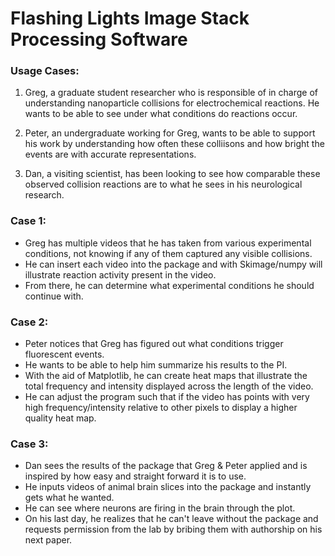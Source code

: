 # Flashing Lights Image Stack Processing Software

### Usage Cases:

1. Greg, a graduate student researcher who is responsible of in charge of understanding nanoparticle
collisions for electrochemical reactions. He wants to be able to see under what
conditions do reactions occur.

2. Peter, an undergraduate working for Greg, wants to be able to support his work by understanding
how often these colliisons and how bright the events are with accurate representations.

3. Dan, a visiting scientist, has been looking to see how comparable these observed collision reactions
are to what he sees in his neurological research.

### Case 1:
  * Greg has multiple videos that he has taken from various experimental conditions, not knowing if any of them captured any visible collisions.
  * He can insert each video into the package and with Skimage/numpy will illustrate reaction activity present in the video.
  * From there, he can determine what experimental conditions he should continue with.

### Case 2:
  * Peter notices that Greg has figured out what conditions trigger fluorescent events.
  * He wants to be able to help him summarize his results to the PI.
  * With the aid of Matplotlib, he can create heat maps that illustrate the total
  frequency and intensity displayed across the length of the video.
  * He can adjust the program such that if the video has points with very high
  frequency/intensity relative to other pixels to display a higher quality heat map.

### Case 3:
  * Dan sees the results of the package that Greg & Peter applied and is inspired
  by how easy and straight forward it is to use.
  * He inputs videos of animal brain slices into the package and instantly gets what he wanted.
  * He can see where neurons are firing in the brain through the plot.
  * On his last day, he realizes that he can't leave without the package and requests
  permission from the lab by bribing them with authorship on his next paper.  
